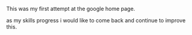This was my first attempt at the google home page. 

as my skills progress i would like to come back and continue to improve this.
